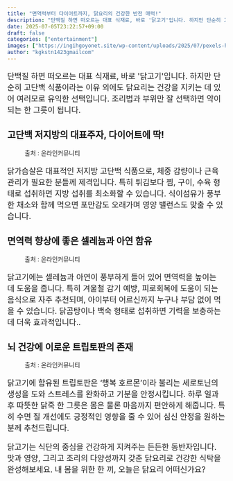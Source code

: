 ```yaml
---
title: "면역력부터 다이어트까지, 닭요리의 건강한 반전 매력!"
description: "단백질 하면 떠오르는 대표 식재료, 바로 '닭고기'입니다. 하지만 단순히 고단백 식품이라는 이유 외에도 닭요리는 건강을 지키는 데 있어 여러모로 유익한 선택입니다. 조리법과 부위만 잘 선택하면 약이 되는 한 그릇이 됩니다."
date: 2025-07-05T23:22:57+09:00
draft: false
categories: ["entertainment"]
images: ["https://ingihgoyonet.site/wp-content/uploads/2025/07/pexels-harry-dona-2338407-3-1024x683.jpg", "https://ingihgoyonet.site/wp-content/uploads/2025/07/pexels-owpictures-106343-1-1024x575.jpg", "https://ingihgoyonet.site/wp-content/uploads/2025/07/pexels-goumbik-616354-1024x678.jpg"]
author: "kgkstn1423gmailcom"
---
```


<p style="font-size:18px">단백질 하면 떠오르는 대표 식재료, 바로 '닭고기'입니다. 하지만 단순히 고단백 식품이라는 이유 외에도 닭요리는 건강을 지키는 데 있어 여러모로 유익한 선택입니다. 조리법과 부위만 잘 선택하면 약이 되는 한 그릇이 됩니다.</p> <h2 >고단백 저지방의 대표주자, 다이어트에 딱!</h2> <figure ><img src="https://ingihgoyonet.site/wp-content/uploads/2025/07/pexels-harry-dona-2338407-3-1024x683.jpg" alt="" style="aspect-ratio:16/9;object-fit:cover"/><figcaption >출처 : 온라인커뮤니티</figcaption></figure> <p style="font-size:18px">닭가슴살은 대표적인 저지방 고단백 식품으로, 체중 감량이나 근육 관리가 필요한 분들께 제격입니다. 특히 튀김보다 찜, 구이, 수육 형태로 섭취하면 지방 섭취를 최소화할 수 있습니다. 식이섬유가 풍부한 채소와 함께 먹으면 포만감도 오래가며 영양 밸런스도 맞출 수 있습니다.</p> <h2 >면역력 향상에 좋은 셀레늄과 아연 함유</h2> <figure ><img src="https://ingihgoyonet.site/wp-content/uploads/2025/07/pexels-owpictures-106343-1-1024x575.jpg" alt="" style="aspect-ratio:16/9;object-fit:cover"/><figcaption >출처 : 온라인커뮤니티</figcaption></figure> <p style="font-size:18px">닭고기에는 셀레늄과 아연이 풍부하게 들어 있어 면역력을 높이는 데 도움을 줍니다. 특히 겨울철 감기 예방, 피로회복에 도움이 되는 음식으로 자주 추천되며, 아이부터 어르신까지 누구나 부담 없이 먹을 수 있습니다. 닭곰탕이나 백숙 형태로 섭취하면 기력을 보충하는 데 더욱 효과적입니다..</p> <h2 >뇌 건강에 이로운 트립토판의 존재</h2> <figure ><img src="https://ingihgoyonet.site/wp-content/uploads/2025/07/pexels-goumbik-616354-1024x678.jpg" alt="" style="aspect-ratio:16/9;object-fit:cover"/><figcaption >출처 : 온라인커뮤니티</figcaption></figure> <p style="font-size:18px">닭고기에 함유된 트립토판은 ‘행복 호르몬’이라 불리는 세로토닌의 생성을 도와 스트레스를 완화하고 기분을 안정시킵니다. 하루 일과 후 따뜻한 닭죽 한 그릇은 몸은 물론 마음까지 편안하게 해줍니다. 특히 수면 질 개선에도 긍정적인 영향을 줄 수 있어 심신 안정을 원하는 분께 추천드립니다.</p> <p style="font-size:18px">닭고기는 식단의 중심을 건강하게 지켜주는 든든한 동반자입니다. 맛과 영양, 그리고 조리의 다양성까지 갖춘 닭요리로 건강한 식탁을 완성해보세요. 내 몸을 위한 한 끼, 오늘은 닭요리 어떠신가요?</p>